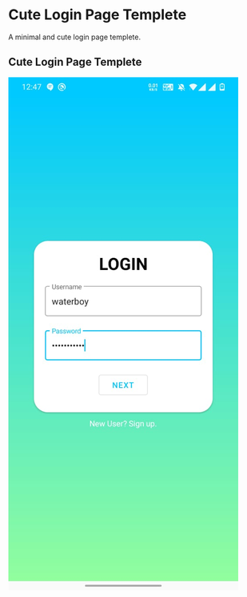 # Cute Login Page Templete
A minimal and cute login page templete.

## Cute Login Page Templete
![Screenshoot](/Screenshot.jpeg)
